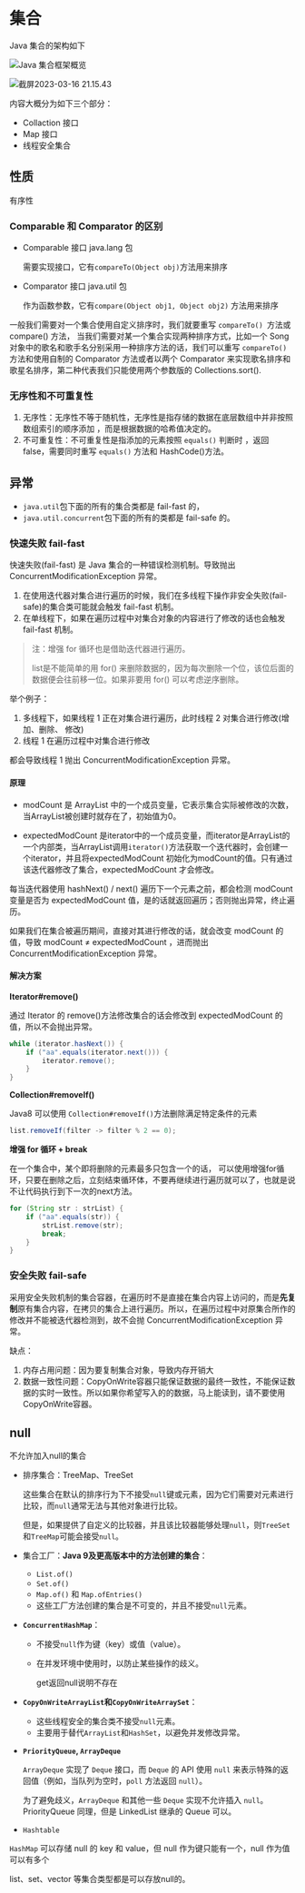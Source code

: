 # 集合

Java 集合的架构如下

![Java 集合框架概览](https://cdn.jsdelivr.net/gh/davidliuk/images@master/blog/java-collection-hierarchy.png)

![截屏2023-03-16 21.15.43](https://cdn.jsdelivr.net/gh/davidliuk/images@master/blog/%E6%88%AA%E5%B1%8F2023-03-16%2021.15.43.png)

内容大概分为如下三个部分：

- Collaction 接口
- Map 接口
- 线程安全集合

## 性质

有序性

### Comparable 和 Comparator 的区别

- Comparable 接口 java.lang 包

  需要实现接口，它有`compareTo(Object obj)`方法用来排序

- Comparator 接口 java.util 包

  作为函数参数，它有`compare(Object obj1, Object obj2)` 方法用来排序

一般我们需要对一个集合使用自定义排序时，我们就要重写 `compareTo() `方法或 compare() 方法， 当我们需要对某一个集合实现两种排序方式，比如一个 Song 对象中的歌名和歌手名分别采用一种排序方法的话，我们可以重写 `compareTo()` 方法和使用自制的 Comparator 方法或者以两个 Comparator 来实现歌名排序和歌星名排序，第二种代表我们只能使用两个参数版的 Collections.sort().

### 无序性和不可重复性

1. 无序性：无序性不等于随机性，无序性是指存储的数据在底层数组中并非按照数组索引的顺序添加 ，而是根据数据的哈希值决定的。
2. 不可重复性：不可重复性是指添加的元素按照 `equals()` 判断时 ，返回 false，需要同时重写 `equals()` 方法和 HashCode()方法。

## 异常

- `java.util`包下面的所有的集合类都是 fail-fast 的，
- `java.util.concurrent`包下面的所有的类都是 fail-safe 的。

### 快速失败 fail-fast

快速失败(fail-fast) 是 Java 集合的一种错误检测机制。导致抛出 ConcurrentModificationException 异常。 

1. 在使用迭代器对集合进行遍历的时候，我们在多线程下操作非安全失败(fail-safe)的集合类可能就会触发 fail-fast 机制。
2. 在单线程下，如果在遍历过程中对集合对象的内容进行了修改的话也会触发 fail-fast 机制。

> 注：增强 for 循环也是借助迭代器进行遍历。
>
> list是不能简单的用 for() 来删除数据的，因为每次删除一个位，该位后面的数据便会往前移一位。如果非要用 for() 可以考虑逆序删除。

举个例子：

1. 多线程下，如果线程 1 正在对集合进行遍历，此时线程 2 对集合进行修改(增加、删除、 修改)
2. 线程 1 在遍历过程中对集合进行修改

都会导致线程 1 抛出 ConcurrentModificationException 异常。

#### 原理

- modCount 是 ArrayList 中的一个成员变量，它表示集合实际被修改的次数，当ArrayList被创建时就存在了，初始值为0。

- expectedModCount 是iterator中的一个成员变量，而iterator是ArrayList的一个内部类，当ArrayList调用`iterator()`方法获取一个迭代器时，会创建一个iterator，并且将expectedModCount 初始化为modCount的值。只有通过该迭代器修改了集合，expectedModCount 才会修改。

每当迭代器使用 hashNext() / next() 遍历下一个元素之前，都会检测 modCount 变量是否为 expectedModCount 值，是的话就返回遍历；否则抛出异常，终止遍历。

如果我们在集合被遍历期间，直接对其进行修改的话，就会改变 modCount 的值，导致 modCount ≠ expectedModCount ，进而抛出 ConcurrentModificationException 异常。

#### 解决方案

**Iterator#remove()**

通过 Iterator 的 remove()方法修改集合的话会修改到 expectedModCount 的值，所以不会抛出异常。

```java
while (iterator.hasNext()) {
    if ("aa".equals(iterator.next())) {
        iterator.remove();
    }
}
```

**Collection#removeIf()**

Java8 可以使用 `Collection#removeIf()`方法删除满足特定条件的元素

```java
list.removeIf(filter -> filter % 2 == 0);
```

**增强 for 循环 + break**

在一个集合中，某个即将删除的元素最多只包含一个的话， 可以使用增强for循环，只要在删除之后，立刻结束循环体，不要再继续进行遍历就可以了，也就是说不让代码执行到下一次的next方法。

```java
for (String str : strList) {
    if ("aa".equals(str)) {
        strList.remove(str);
        break;
    }
}
```

### 安全失败 fail-safe

采用安全失败机制的集合容器，在遍历时不是直接在集合内容上访问的，而是**先复制**原有集合内容，在拷⻉的集合上进行遍历。所以，在遍历过程中对原集合所作的修改并不能被迭代器检测到，故不会抛 ConcurrentModificationException 异常。

缺点：

1. 内存占用问题：因为要复制集合对象，导致内存开销大
2. 数据一致性问题：CopyOnWrite容器只能保证数据的最终一致性，不能保证数据的实时一致性。所以如果你希望写入的的数据，马上能读到，请不要使用CopyOnWrite容器。

## null

不允许加入null的集合

- 排序集合：TreeMap、TreeSet

  这些集合在默认的排序行为下不接受`null`键或元素，因为它们需要对元素进行比较，而`null`通常无法与其他对象进行比较。

  但是，如果提供了自定义的比较器，并且该比较器能够处理`null`，则`TreeSet`和`TreeMap`可能会接受`null`。

- 集合工厂：**Java 9及更高版本中的方法创建的集合**：

  - `List.of()`
  - `Set.of()`
  - `Map.of()` 和 `Map.ofEntries()`
  - 这些工厂方法创建的集合是不可变的，并且不接受`null`元素。

- **`ConcurrentHashMap`**：

  - 不接受`null`作为键（key）或值（value）。

  - 在并发环境中使用时，以防止某些操作的歧义。

    get返回null说明不存在

- **`CopyOnWriteArrayList`和`CopyOnWriteArraySet`**：

  - 这些线程安全的集合类不接受`null`元素。
  - 主要用于替代`ArrayList`和`HashSet`，以避免并发修改异常。

- **`PriorityQueue`, `ArrayDeque`**

  `ArrayDeque` 实现了 `Deque` 接口，而 `Deque` 的 API 使用 `null` 来表示特殊的返回值（例如，当队列为空时，`poll` 方法返回 `null`）。

  为了避免歧义，`ArrayDeque` 和其他一些 `Deque` 实现不允许插入 `null`。PriorityQueue 同理，但是 LinkedList 继承的 Queue 可以。

- `Hashtable`

`HashMap` 可以存储 null 的 key 和 value，但 null 作为键只能有一个，null 作为值可以有多个

list、set、vector 等集合类型都是可以存放null的。
